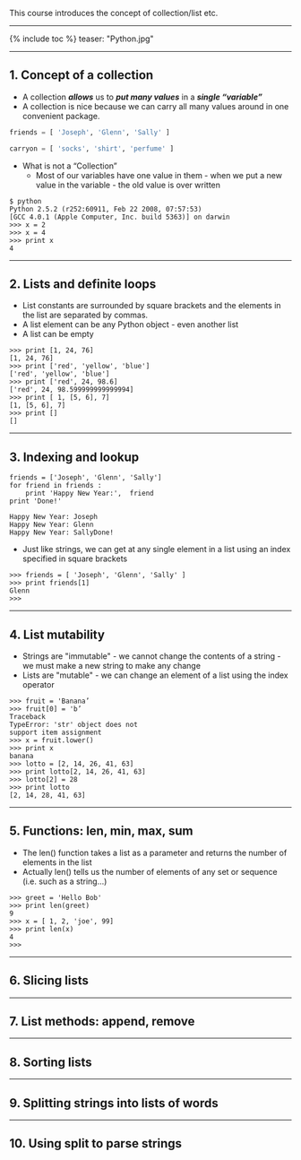 ﻿This course introduces the concept of collection/list etc.
<!--more-->

---
{% include toc %}
teaser: "Python.jpg"

---


## 1. Concept of a collection

- A collection ***allows*** us to ***put many values*** in a ***single “variable”***
- A collection is nice because we can carry all many values around in one convenient package.

```python
friends = [ 'Joseph', 'Glenn', 'Sally' ]

carryon = [ 'socks', 'shirt', 'perfume' ]
```

- What is not a “Collection”
   - Most of our variables have one value in them - when we put a new value in the variable - the old value is over written

```
$ python
Python 2.5.2 (r252:60911, Feb 22 2008, 07:57:53)
[GCC 4.0.1 (Apple Computer, Inc. build 5363)] on darwin
>>> x = 2
>>> x = 4
>>> print x
4
```

---

## 2. Lists and definite loops

- List constants are surrounded by square brackets and the elements in the list are separated by commas.
- A list element can be any Python object - even another list
- A list can be empty

```
>>> print [1, 24, 76]
[1, 24, 76]
>>> print ['red', 'yellow', 'blue']
['red', 'yellow', 'blue']
>>> print ['red', 24, 98.6]
['red', 24, 98.599999999999994]
>>> print [ 1, [5, 6], 7]
[1, [5, 6], 7]
>>> print []
[]
```

---

## 3. Indexing and lookup

```
friends = ['Joseph', 'Glenn', 'Sally']
for friend in friends :
    print 'Happy New Year:',  friend
print 'Done!'

Happy New Year: Joseph
Happy New Year: Glenn
Happy New Year: SallyDone!
```

- Just like strings, we can get at any single element in a list using an index specified in square brackets

```
>>> friends = [ 'Joseph', 'Glenn', 'Sally' ]
>>> print friends[1]
Glenn
>>>
```


---

## 4. List mutability

- Strings are "immutable" - we cannot change the contents of a string - we must make a new string to make any change
- Lists are "mutable" - we can change an element of a list using the index operator

```
>>> fruit = 'Banana’
>>> fruit[0] = 'b’
Traceback
TypeError: 'str' object does not
support item assignment
>>> x = fruit.lower()
>>> print x
banana
>>> lotto = [2, 14, 26, 41, 63]
>>> print lotto[2, 14, 26, 41, 63]
>>> lotto[2] = 28
>>> print lotto
[2, 14, 28, 41, 63]
```

---

## 5. Functions: len, min, max, sum

- The len() function takes a list as a parameter and returns the number of elements in the list
- Actually len() tells us the number of elements of any set or sequence (i.e. such as a string...)

```
>>> greet = 'Hello Bob'
>>> print len(greet)
9
>>> x = [ 1, 2, 'joe', 99]
>>> print len(x)
4
>>>
```


---

## 6. Slicing lists

---

## 7. List methods: append, remove

---

## 8. Sorting lists

---

## 9. Splitting strings into lists of words

---

## 10. Using split to parse strings
